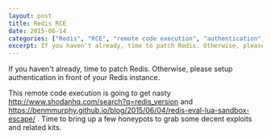 ```yaml
---
layout: post
title: Redis RCE
date: 2015-06-14
categories: ["Redis", "RCE", "remote code execution", "authentication", "vulnerability", "honeypot", "exploit kits", "patching", "infosec", "Shodan"]
excerpt: If you haven't already, time to patch Redis. Otherwise, please setup authentication in front of your Redis instance. This remote code execution is going to get nasty http
---
```

If you haven't already, time to patch Redis.  Otherwise, please setup
authentication in front of your Redis instance.

This remote code execution is going to get nasty
http://www.shodanhq.com/search?q=redis_version and
https://benmmurphy.github.io/blog/2015/06/04/redis-eval-lua-sandbox-escape/ .
Time to bring up a few honeypots to grab some decent exploits and related
kits.  


